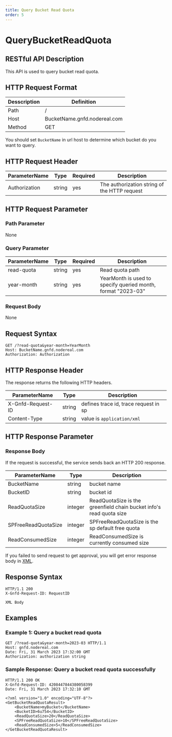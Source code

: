 ```yaml
---
title: Query Bucket Read Quota
order: 5
---
```


# QueryBucketReadQuota

## RESTful API Description

This API is used to query bucket read quota.

## HTTP Request Format

| Desscription | Definition                   |
| ------------ | ---------------------------- |
| Path         | /                            |
| Host         | BucketName.gnfd.nodereal.com |
| Method       | GET                          |

You should set `BucketName` in url host to determine which bucket do you want to query.

## HTTP Request Header

| ParameterName | Type   | Required | Description                                  |
| ------------- | ------ | -------- | -------------------------------------------- |
| Authorization | string | yes      | The authorization string of the HTTP request |

## HTTP Request Parameter

### Path Parameter

None

### Query Parameter

| ParameterName | Type   | Required | Description                                                  |
| ------------- | ------ | -------- | ------------------------------------------------------------ |
| read-quota    | string | yes      | Read quota path                                              |
| year-month    | string | yes      | YearMonth is used to specify queried month, format "2023-03" |

### Request Body

None

## Request Syntax

```shell
GET /?read-quota&year-month=YearMonth
Host: BucketName.gnfd.nodereal.com
Authorization: Authorization
```

## HTTP Response Header

The response returns the following HTTP headers.

| ParameterName     | Type   | Description                           |
| ----------------- | ------ | ------------------------------------- |
| X-Gnfd-Request-ID | string | defines trace id, trace request in sp |
| Content-Type      | string | value is `application/xml`          |

## HTTP Response Parameter

### Response Body

If the request is successful, the service sends back an HTTP 200 response.

| ParameterName       | Type    | Description                                                         |
| ------------------- | ------- | ------------------------------------------------------------------- |
| BucketName          | string  | bucket name                                                         |
| BucketID            | string  | bucket id                                                           |
| ReadQuotaSize       | integer | ReadQuotaSize is the greenfield chain bucket info's read quota size |
| SPFreeReadQuotaSize | integer | SPFreeReadQuotaSize is the sp default free quota                    |
| ReadConsumedSize    | integer | ReadConsumedSize is currently consumed size                         |

If you failed to send request to get approval, you will get error response body in [XML](./common/error.md#sp-error-response-parameter).

## Response Syntax

```shell
HTTP/1.1 200
X-Gnfd-Request-ID: RequestID

XML Body
```

## Examples

### Example 1: Query a bucket read quota

```shell
GET /?read-quota&year-month=2023-03 HTTP/1.1
Host: gnfd.nodereal.com
Date: Fri, 31 March 2023 17:32:00 GMT
Authorization: authorization string
```

### Sample Response: Query a bucket read quota successfully

```shell
HTTP/1.1 200 OK
X-Gnfd-Request-ID: 4208447844380058399
Date: Fri, 31 March 2023 17:32:10 GMT

<?xml version="1.0" encoding="UTF-8"?>
<GetBucketReadQuotaResult>
    <BucketName>myBucket</BucketName>
    <BucketID>6u754</BucketID>
    <ReadQuotaSize>20</ReadQuotaSize>
    <SPFreeReadQuotaSize>10</SPFreeReadQuotaSize>
    <ReadConsumedSize>5</ReadConsumedSize>
</GetBucketReadQuotaResult>
```
